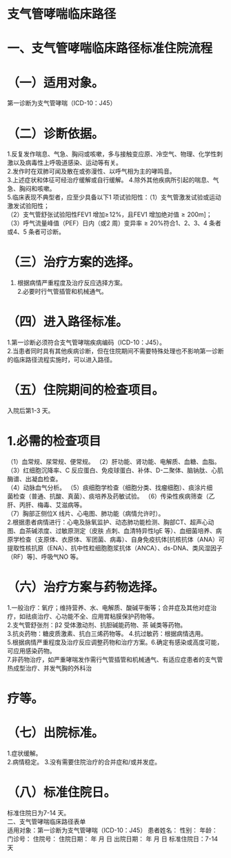 # 支气管哮喘临床路径  
# 一、支气管哮喘临床路径标准住院流程  
# （一）适用对象。  
第一诊断为支气管哮喘（ICD-10：J45）  
# （二）诊断依据。  
1.反复发作喘息、气急、胸闷或咳嗽，多与接触变应原、冷空气、物理、化学性刺激以及病毒性上呼吸道感染、运动等有关。  
2.发作时在双肺可闻及散在或弥漫性、以呼气相为主的哮鸣音。  
3.上述症状和体征可经治疗缓解或自行缓解。 4.除外其他疾病所引起的喘息、气急、胸闷和咳嗽。  
5.临床表现不典型者，应至少具备以下1 项试验阳性：（1）支气管激发试验或运动激发试验阳性；  
（2）支气管舒张试验阳性FEV1 增加$\geqslant\!12\%$，且FEV1 增加绝对值${\geqslant}200\mathrm{m}]$；  
（3）呼气流量峰值（PEF）日内（或2 周）变异率${\geqslant}20\%$符合1、2、3、4 条者或4、5 条者可诊断。  
# （三）治疗方案的选择。  
1. 根据病情严重程度及治疗反应选择方案。  
2.必要时行气管插管和机械通气。  
# （四）进入路径标准。  
1.第一诊断必须符合支气管哮喘疾病编码（ICD-10：J45）。  
2.当患者同时具有其他疾病诊断，但在住院期间不需要特殊处理也不影响第一诊断的临床路径流程实施时，可以进入路径。  
# （五）住院期间的检查项目。  
入院后第1-3 天。  
# 1.必需的检查项目  
（1）血常规、尿常规、便常规。 （2）肝功能、肾功能、电解质、血糖、血脂。  
（3）红细胞沉降率、C 反应蛋白、免疫球蛋白、补体、D-二聚体、脑钠肽、心肌酶谱、出凝血检查。  
（4）动脉血气分析。 （5）痰细胞学检查（细胞分类、找瘤细胞）、痰涂片细  
菌检查（普通、抗酸、真菌）、痰培养及药敏试验。 （6）传染性疾病筛查（乙肝、丙肝、梅毒、艾滋病等。  
（7）胸部正侧位X 线片、心电图、肺功能（病情允许时）。  
2.根据患者病情进行：心电及脉氧监护、动态肺功能检测、胸部CT、超声心动图、血茶碱浓度、过敏原测定（皮肤 点刺、血清特异性IgE 等）、血细菌培养、病原学检查（支原体、衣原体、军团菌、病毒）、自身免疫抗体[抗核抗体（ANA）可提取性核抗原（ENA）、抗中性粒细胞胞浆抗体（ANCA）、ds-DNA、类风湿因子（RF）等]、呼吸气NO 等。  
# （六）治疗方案与药物选择。  
1.一般治疗：氧疗；维持营养、水、电解质、酸碱平衡等；合并症及其他对症治疗，如祛痰治疗、心功能不全、应用胃粘膜保护药物等。  
2.支气管舒张剂：β2 受体激动剂、抗胆碱能药物、茶 碱类等药物。  
3.抗炎药物：糖皮质激素、抗白三烯药物等。 4.抗过敏药：根据病情选用。  
5.根据病情严重程度及治疗反应调整药物和治疗方案。6.确定有感染或高度可能，可应用感染药物。  
7.非药物治疗，如严重哮喘发作需行气管插管和机械通气、有适应症患者的支气管热成型治疗、并发气胸的外科治  
# 疗等。  
# （七）出院标准。  
1.症状缓解。  
2.病情稳定。 
3.没有需要住院治疗的合并症和/或并发症。  
# （八）标准住院日。  
标准住院日为7-14 天。  
二、支气管哮喘临床路径表单  
适用对象：第一诊断为支气管哮喘（ICD-10：J45） 患者姓名：           性别：    年龄：    门诊号：       住院号：       住院日期：   年  月  日 出院日期：   年  月   日  标准住院日：7-14 天  
